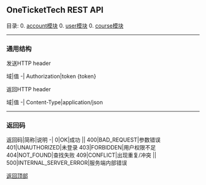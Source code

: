 <a id="home"></a>
## OneTicketTech REST API

目录:
0. [account模块](account.md.html)
0. [user模块](user.md.html)
0. [course模块](course.md.html)

---

### 通用结构
发送HTTP header

域|值
-|
Authorization|token {token}

返回HTTP header

域|值
-|
Content-Type|application/json

---

### 返回码

返回码|简称|说明
-|
<a id="200"></a>0|OK|成功
||
<a id="400"></a>400|BAD_REQUEST|参数错误
<a id="401"></a>401|UNAUTHORIZED|未登录
<a id="403"></a>403|FORBIDDEN|用户权限不足
<a id="404"></a>404|NOT_FOUND|查找失败
<a id="409"></a>409|CONFLICT|出现重复/冲突
||
<a id="500"></a>500|INTERNAL_SERVER_ERROR|服务端内部错误


[返回顶部](#)
